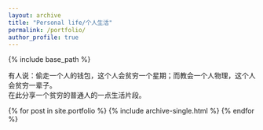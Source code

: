 ```yaml
---
layout: archive
title: "Personal life/个人生活"
permalink: /portfolio/
author_profile: true
---
```


{% include base_path %}

有人说：偷走一个人的钱包，这个人会贫穷一个星期；而教会一个人物理，这个人会贫穷一辈子。<br />
在此分享一个贫穷的普通人的一点生活片段。

{% for post in site.portfolio %}
  {% include archive-single.html %}
{% endfor %}

